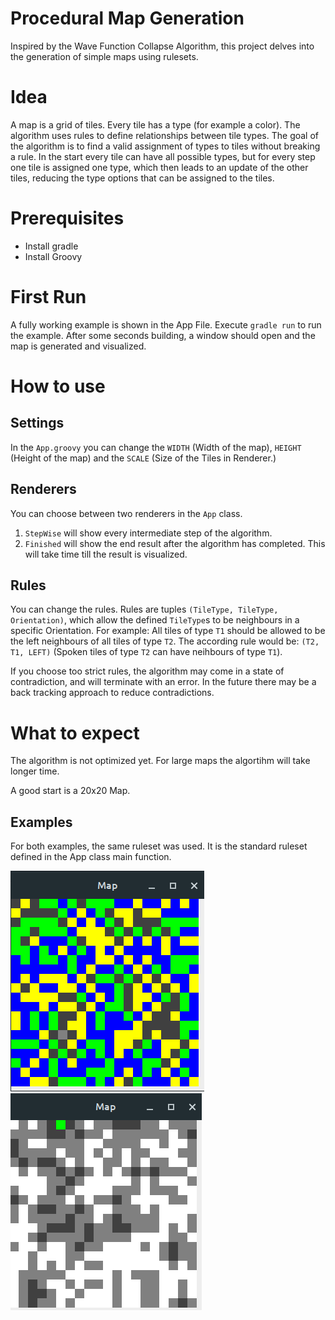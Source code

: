 # Procedural Map Generation
Inspired by the Wave Function Collapse Algorithm, this project delves into the generation of simple maps using rulesets.

# Idea
A map is a grid of tiles. Every tile has a type (for example a color). The algorithm uses rules to define relationships between tile types. The goal of the algorithm is to find a valid assignment of types to tiles without breaking a rule. In the start every tile can have all possible types, but for every step one tile is assigned one type, which then leads to an update of the other tiles, reducing the type options that can be assigned to the tiles.

# Prerequisites
- Install gradle
- Install Groovy

# First Run
A fully working example is shown in the App File. Execute `gradle run` to run the example. After some seconds building, a window should open and the map is generated and visualized.

# How to use
## Settings
In the `App.groovy` you can change the `WIDTH` (Width of the map), `HEIGHT` (Height of the map) and the `SCALE` (Size of the Tiles in Renderer.)

## Renderers
You can choose between two renderers in the `App` class.
1. `StepWise` will show every intermediate step of the algorithm.
2. `Finished` will show the end result after the algorithm has completed. This will take time till the result is visualized. 

## Rules
You can change the rules. Rules are tuples `(TileType, TileType, Orientation)`, which allow the defined `TileType`s to be neighbours in a specific Orientation. For example:
All tiles of type `T1` should be allowed to be the left neighbours of all tiles of type `T2`. The according rule would be:
`(T2, T1, LEFT)` (Spoken tiles of type `T2` can have neihbours of type `T1`). 

If you choose too strict rules, the algorithm may come in a state of contradiction, and will terminate with an error. In the future there may be a back tracking approach to reduce contradictions.

# What to expect
The algorithm is not optimized yet. For large maps the algortihm will take longer time.

A good start is a 20x20 Map.

## Examples
For both examples, the same ruleset was used. It is the standard ruleset defined in the App class main function.

![Forest](/output/20x20.png)
![Forest](/output/20x20-mountains.png)
